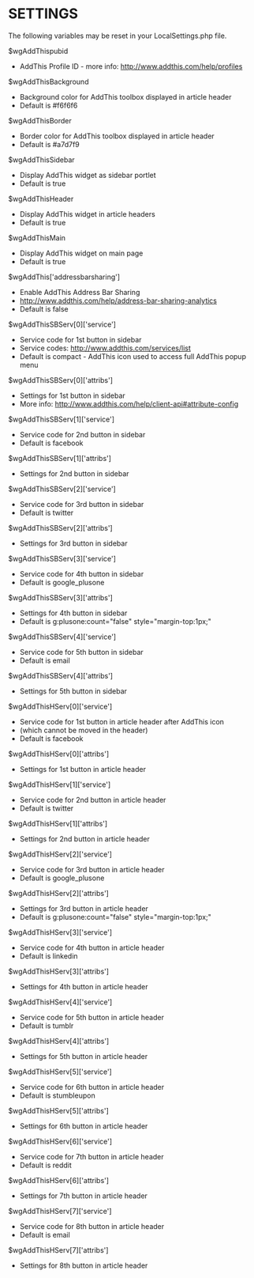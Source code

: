 # SETTINGS
The following variables may be reset in your LocalSettings.php file.

$wgAddThispubid
- AddThis Profile ID - more info: http://www.addthis.com/help/profiles

$wgAddThisBackground
- Background color for AddThis toolbox displayed in article header
- Default is #f6f6f6

$wgAddThisBorder
- Border color for AddThis toolbox displayed in article header
- Default is #a7d7f9

$wgAddThisSidebar
- Display AddThis widget as sidebar portlet
- Default is true

$wgAddThisHeader
- Display AddThis widget in article headers
- Default is true

$wgAddThisMain
- Display AddThis widget on main page
- Default is true

$wgAddThis['addressbarsharing']
- Enable AddThis Address Bar Sharing
- http://www.addthis.com/help/address-bar-sharing-analytics
- Default is false

$wgAddThisSBServ[0]['service']
- Service code for 1st button in sidebar
- Service codes: http://www.addthis.com/services/list
- Default is compact - AddThis icon used to access full AddThis popup menu

$wgAddThisSBServ[0]['attribs']
- Settings for 1st button in sidebar
- More info: http://www.addthis.com/help/client-api#attribute-config

$wgAddThisSBServ[1]['service']
- Service code for 2nd button in sidebar
- Default is facebook

$wgAddThisSBServ[1]['attribs']
- Settings for 2nd button in sidebar

$wgAddThisSBServ[2]['service']
- Service code for 3rd button in sidebar
- Default is twitter

$wgAddThisSBServ[2]['attribs']
- Settings for 3rd button in sidebar

$wgAddThisSBServ[3]['service']
- Service code for 4th button in sidebar
- Default is google_plusone

$wgAddThisSBServ[3]['attribs']
- Settings for 4th button in sidebar
- Default is g:plusone:count="false" style="margin-top:1px;"

$wgAddThisSBServ[4]['service']
- Service code for 5th button in sidebar
- Default is email

$wgAddThisSBServ[4]['attribs']
- Settings for 5th button in sidebar

$wgAddThisHServ[0]['service']
- Service code for 1st button in article header after AddThis icon
- (which cannot be moved in the header)
- Default is facebook

$wgAddThisHServ[0]['attribs']
- Settings for 1st button in article header

$wgAddThisHServ[1]['service']
- Service code for 2nd button in article header
- Default is twitter

$wgAddThisHServ[1]['attribs']
- Settings for 2nd button in article header

$wgAddThisHServ[2]['service']
- Service code for 3rd button in article header
- Default is google_plusone

$wgAddThisHServ[2]['attribs']
- Settings for 3rd button in article header
- Default is g:plusone:count="false" style="margin-top:1px;"

$wgAddThisHServ[3]['service']
- Service code for 4th button in article header
- Default is linkedin

$wgAddThisHServ[3]['attribs']
- Settings for 4th button in article header

$wgAddThisHServ[4]['service']
- Service code for 5th button in article header
- Default is tumblr

$wgAddThisHServ[4]['attribs']
- Settings for 5th button in article header

$wgAddThisHServ[5]['service']
- Service code for 6th button in article header
- Default is stumbleupon

$wgAddThisHServ[5]['attribs']
- Settings for 6th button in article header

$wgAddThisHServ[6]['service']
- Service code for 7th button in article header
- Default is reddit

$wgAddThisHServ[6]['attribs']
- Settings for 7th button in article header

$wgAddThisHServ[7]['service']
- Service code for 8th button in article header
- Default is email

$wgAddThisHServ[7]['attribs']
- Settings for 8th button in article header
